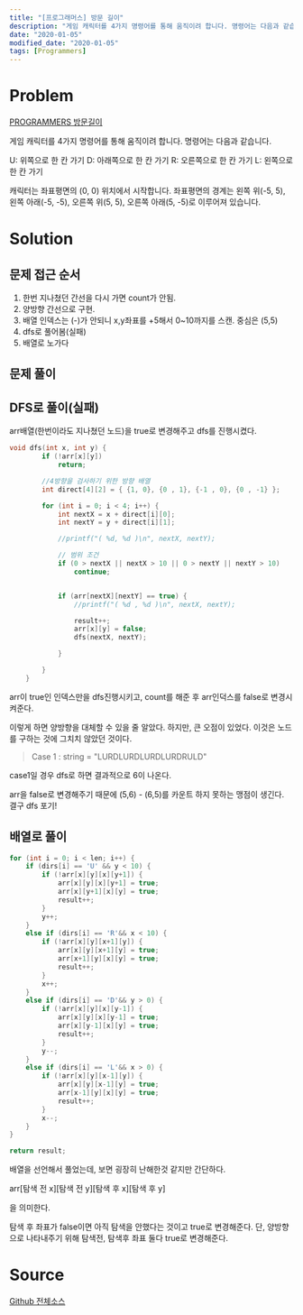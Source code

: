 ```yaml
---
title: "[프로그래머스] 방문 길이"
description: "게임 캐릭터를 4가지 명령어를 통해 움직이려 합니다. 명령어는 다음과 같습니다."
date: "2020-01-05"
modified_date: "2020-01-05"
tags: [Programmers]
---
```


# Problem

[PROGRAMMERS 방문길이](https://programmers.co.kr/learn/courses/30/lessons/49994)

게임 캐릭터를 4가지 명령어를 통해 움직이려 합니다. 명령어는 다음과 같습니다.

U: 위쪽으로 한 칸 가기
D: 아래쪽으로 한 칸 가기
R: 오른쪽으로 한 칸 가기
L: 왼쪽으로 한 칸 가기

캐릭터는 좌표평면의 (0, 0) 위치에서 시작합니다. 좌표평면의 경계는 왼쪽 위(-5, 5), 왼쪽 아래(-5, -5), 오른쪽 위(5, 5), 오른쪽 아래(5, -5)로 이루어져 있습니다.

# Solution

## 문제 접근 순서

1. 한번 지나쳤던 간선을 다시 가면 count가 안됨.
2. 양방향 간선으로 구현.
3. 배열 인덱스는 (-)가 안되니 x,y좌표를 +5해서 0~10까지를 스캔. 중심은 (5,5)
4. dfs로 풀어봄(실패)
5. 배열로 노가다

## 문제 풀이

## DFS로 풀이(실패)

arr배열(한번이라도 지나쳤던 노드)을 true로 변경해주고 dfs를 진행시켰다.

```cpp
void dfs(int x, int y) {
		if (!arr[x][y])
			return;

		//4방향을 검사하기 위한 방향 배열
		int direct[4][2] = { {1, 0}, {0 , 1}, {-1 , 0}, {0 , -1} };

		for (int i = 0; i < 4; i++) {
			int nextX = x + direct[i][0];
			int nextY = y + direct[i][1];

			//printf("( %d, %d )\n", nextX, nextY);

			// 범위 조건
			if (0 > nextX || nextX > 10 || 0 > nextY || nextY > 10)
				continue;


			if (arr[nextX][nextY] == true) {
				//printf("( %d , %d )\n", nextX, nextY);

				result++;
				arr[x][y] = false;
				dfs(nextX, nextY);

			}

		}
	}
```

arr이 true인 인덱스만을 dfs진행시키고, count를 해준 후 arr인덕스를 false로 변경시켜준다.

이렇게 하면 양방향을 대체할 수 있을 줄 알았다. 하지만, 큰 오점이 있었다. 이것은 노드를 구하는 것에 그치치 않았던 것이다.

> Case 1 : string = "LURDLURDLURDLURDRULD"

case1일 경우 dfs로 하면 결과적으로 6이 나온다.

arr을 false로 변경해주기 때문에 (5,6) - (6,5)를 카운트 하지 못하는 맹점이 생긴다. 결구 dfs 포기!

## 배열로 풀이

```cpp
for (int i = 0; i < len; i++) {
	if (dirs[i] == 'U' && y < 10) {
		if (!arr[x][y][x][y+1]) {
			arr[x][y][x][y+1] = true;
			arr[x][y+1][x][y] = true;
			result++;
		}
		y++;
	}
	else if (dirs[i] == 'R'&& x < 10) {
		if (!arr[x][y][x+1][y]) {
			arr[x][y][x+1][y] = true;
			arr[x+1][y][x][y] = true;
			result++;
		}
		x++;
	}
	else if (dirs[i] == 'D'&& y > 0) {
		if (!arr[x][y][x][y-1]) {
			arr[x][y][x][y-1] = true;
			arr[x][y-1][x][y] = true;
			result++;
		}
		y--;
	}
	else if (dirs[i] == 'L'&& x > 0) {
		if (!arr[x][y][x-1][y]) {
			arr[x][y][x-1][y] = true;
			arr[x-1][y][x][y] = true;
			result++;
		}
		x--;
	}
}

return result;
```

배열을 선언해서 풀었는데, 보면 굉장히 난해한것 같지만 간단하다.

arr[탐색 전 x][탐색 전 y][탐색 후 x][탐색 후 y]

을 의미한다.

탐색 후 좌표가 false이면 아직 탐색을 안했다는 것이고 true로 변경해준다. 단, 양방향으로 나타내주기 위해 탐색전, 탐색후 좌표 둘다 true로 변경해준다.

# Source

[Github 전체소스](https://github.com/MinByeongChan/myMBC/blob/master/Codetest/Programmers/LengthOfVisited.cpp)
